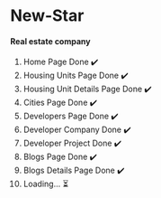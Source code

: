 # New-Star

<h4>Real estate company</h4>

<ol>
  <li>Home Page Done ✔️</li>
  <li>Housing Units Page Done ✔️</li>
  <li>Housing Unit Details Page Done ✔️</li>
  <li>Cities Page Done ✔️</li>
  <li>Developers Page Done ✔️</li>
  <li>Developer Company Done ✔️</li>
  <li>Developer Project Done ✔️</li>
  <li>Blogs Page Done ✔️</li>
  <li>Blogs Details Page Done ✔️</li>
  <li>
    Loading... ⏳
  </li>
</ol>
